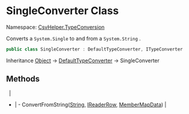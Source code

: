 # SingleConverter Class

Namespace: [CsvHelper.TypeConversion](/api/CsvHelper.TypeConversion)

Converts a ``System.Single`` to and from a ``System.String`` .

```cs
public class SingleConverter : DefaultTypeConverter, ITypeConverter
```

Inheritance [Object](https://docs.microsoft.com/en-us/dotnet/api/system.object) -> [DefaultTypeConverter](/api/CsvHelper.TypeConversion/DefaultTypeConverter) -> SingleConverter

## Methods
&nbsp; | &nbsp;
- | -
ConvertFromString([String](https://docs.microsoft.com/en-us/dotnet/api/system.string), [IReaderRow](/api/CsvHelper/IReaderRow), [MemberMapData](/api/CsvHelper.Configuration/MemberMapData)) | 
